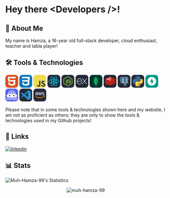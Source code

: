 # Hey there &#60;Developers /&#62;! 

## 🚀 About Me

My name is Hamza, a 16-year old full-stack developer, cloud enthusiast, teacher and tabla player!

## 🛠 Tools & Technologies 
<div>
  <img width ="40px" unselectable="True" src ="https://github.com/tandpfun/skill-icons/blob/main/icons/HTML.svg">
  <img width ="40px" unselectable="True" src ="https://github.com/tandpfun/skill-icons/blob/main/icons/CSS.svg">
  <img width ="40px" unselectable="True" src ="https://github.com/tandpfun/skill-icons/blob/main/icons/JavaScript.svg">
  <img width ="40px" unselectable="True" src ="https://github.com/tandpfun/skill-icons/blob/main/icons/React-Dark.svg">
  <img width ="40px" unselectable="True" src ="https://github.com/tandpfun/skill-icons/blob/main/icons/NodeJS-Dark.svg">
  <img width ="40px" unselectable="True" src ="https://github.com/tandpfun/skill-icons/blob/main/icons/ExpressJS-Dark.svg">
  <img width ="40px" unselectable="True" src ="https://github.com/tandpfun/skill-icons/blob/main/icons/MongoDB.svg">
  <img width ="40px" unselectable="True" src ="https://github.com/tandpfun/skill-icons/blob/main/icons/Redis-Dark.svg">
  <img width ="40px" unselectable="True" src ="https://github.com/tandpfun/skill-icons/blob/main/icons/PostgreSQL-Dark.svg">
  <img width ="40px" unselectable="True" src ="https://github.com/tandpfun/skill-icons/blob/main/icons/Python-Dark.svg">
  <img width ="40px" unselectable="True" src ="https://github.com/tandpfun/skill-icons/blob/main/icons/FastAPI.svg">
  <img width ="40px" unselectable="True" src ="https://github.com/tandpfun/skill-icons/blob/main/icons/DiscordBots.svg">
  <img width ="40px" unselectable="True" src ="https://github.com/tandpfun/skill-icons/blob/main/icons/VSCode-Dark.svg">
  <img width ="40px" unselectable="True" src ="https://github.com/tandpfun/skill-icons/blob/main/icons/AWS-Dark.svg">
</div>

Please note that in some tools & technologies shown here and my website, I am not as proficient as others; they are only to show the tools & technologies used in my Github projects!

## 🔗 Links
[![linkedin](https://img.shields.io/badge/linkedin-0A66C2?style=for-the-badge&logo=linkedin&logoColor=white)](https://www.linkedin.com/in/muhammad-hamza-18bb1a21b/)

## 📊 Stats
![Muh-Hamza-99's Statistics](https://github-readme-stats.vercel.app/api?username=Muh-Hamza-99&show_icons=true)

<p align="center"> <img src="https://komarev.com/ghpvc/?username=muh-hamza-99&label=Profile%20views&color=0e75b6&style=flat" alt="muh-hamza-99" /> </p>
